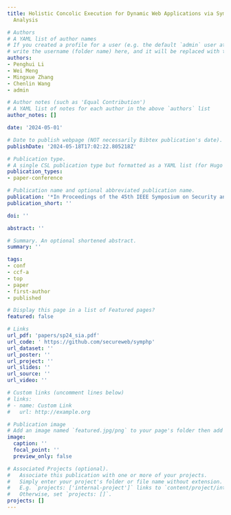 ```yaml
---
title: Holistic Concolic Execution for Dynamic Web Applications via Symbolic Interpreter
  Analysis

# Authors
# A YAML list of author names
# If you created a profile for a user (e.g. the default `admin` user at `content/authors/admin/`), 
# write the username (folder name) here, and it will be replaced with their full name and linked to their profile.
authors:
- Penghui Li
- Wei Meng
- Mingxue Zhang
- Chenlin Wang
- admin

# Author notes (such as 'Equal Contribution')
# A YAML list of notes for each author in the above `authors` list
author_notes: []

date: '2024-05-01'

# Date to publish webpage (NOT necessarily Bibtex publication's date).
publishDate: '2024-05-18T17:02:22.805218Z'

# Publication type.
# A single CSL publication type but formatted as a YAML list (for Hugo requirements).
publication_types:
- paper-conference

# Publication name and optional abbreviated publication name.
publication: '*In Proceedings of the 45th IEEE Symposium on Security and Privacy (S&P)*'
publication_short: ''

doi: ''

abstract: ''

# Summary. An optional shortened abstract.
summary: ''

tags:
- conf
- ccf-a
- top
- paper
- first-author
- published

# Display this page in a list of Featured pages?
featured: false

# Links
url_pdf: 'papers/sp24_sia.pdf'
url_code: ' https://github.com/secureweb/symphp'
url_dataset: ''
url_poster: ''
url_project: ''
url_slides: ''
url_source: ''
url_video: ''

# Custom links (uncomment lines below)
# links:
# - name: Custom Link
#   url: http://example.org

# Publication image
# Add an image named `featured.jpg/png` to your page's folder then add a caption below.
image:
  caption: ''
  focal_point: ''
  preview_only: false

# Associated Projects (optional).
#   Associate this publication with one or more of your projects.
#   Simply enter your project's folder or file name without extension.
#   E.g. `projects: ['internal-project']` links to `content/project/internal-project/index.md`.
#   Otherwise, set `projects: []`.
projects: []
---
```


